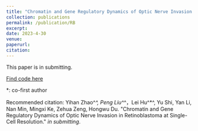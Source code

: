 ```yaml
---
title: "Chromatin and Gene Regulatory Dynamics of Optic Nerve Invasion in Retinoblastoma at Single-Cell Resolution"
collection: publications
permalink: /publication/RB
excerpt: 
date: 2023-4-30
venue: 
paperurl: 
citation: 
---
```

This paper is in submitting.

[Find code here](https://github.com/DBinary/Retinoblastoma_analysis)

*: co-first author

Recommended citation: Yihan Zhao^*^, Peng Liu^*^，Lei Hu^*^, Yu Shi, Yan Li, Nan Min, Mingxi Ke, Zehua Zeng, Hongwu Du. "Chromatin and Gene Regulatory Dynamics of Optic Nerve Invasion in Retinoblastoma at Single-Cell Resolution." <i>in submitting</i>. 